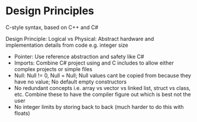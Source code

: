 # Design Principles

C-style syntax, based on C++ and C#

Design Principle: Logical vs Physical: Abstract hardware and implementation details from code e.g. integer size

- Pointer: Use reference abstraction and safety like C#
- Imports: Combine C# project using and C includes to allow either complex projects or simple files
- Null: Null != 0, Null = Null; Null values cant be copied from because they have no value; No default empty constructors
- No redundant concepts i.e. array vs vector vs linked list, struct vs class, etc. Combine these to have the compiler figure out which is best not the user
- No integer limits by storing back to back (much harder to do this with floats)
